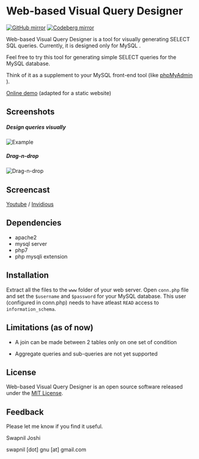 # Web-based Visual Query Designer

[![GitHub mirror](https://img.shields.io/badge/mirror-GitHub-black.svg?logo=github)](https://github.com/swapnilmj/web-vqd) [![Codeberg mirror](https://img.shields.io/badge/mirror-Codeberg-blue.svg?logo=codeberg)](https://codeberg.org/swapnilmj/web-vqd)

Web-based Visual Query Designer is a tool for visually generating SELECT SQL queries.
Currently, it is designed only for MySQL .

Feel free to try this tool for generating simple SELECT queries for the MySQL
database.

Think of it as a supplement to your MySQL front-end tool (like [
phpMyAdmin ](http://www.phpmyadmin.net/) ).

<a target="_blank" href="http://swapnilmj.github.io/web-vqd/">Online demo</a>
(adapted for a static website)

## Screenshots

##### Design queries *visually*
![Example](https://cloud.githubusercontent.com/assets/2190589/7006635/5b72b1c2-dca0-11e4-84db-cf1e3834a397.png)

##### Drag-n-drop
![Drag-n-drop](https://cloud.githubusercontent.com/assets/2190589/7006820/b4916176-dca1-11e4-8ad4-0a472f179cd3.png)

## Screencast
[Youtube](https://youtu.be/vezEzwSiIjc) / [Invidious](https://yewtu.be/watch?v=vezEzwSiIjc)

## Dependencies
 - apache2
 - mysql server
 - php7
 - php mysqli extension

## Installation

Extract all the files to the `www` folder of your web server. Open `conn.php`
file and set the `$username` and `$password` for your MySQL database. 
This user (configured in conn.php) needs to have atleast `READ` access to `information_schema`.

## Limitations (as of now)

  * A join can be made between 2 tables only on one set of condition 
  
  * Aggregate queries and sub-queries are not yet supported

## License

Web-based Visual Query Designer is an open source software released under the
[MIT License](http://opensource.org/licenses/mit-license.php).

## Feedback
Please let me know if you find it useful.

Swapnil Joshi

swapnil [dot] gnu [at] gmail.com

